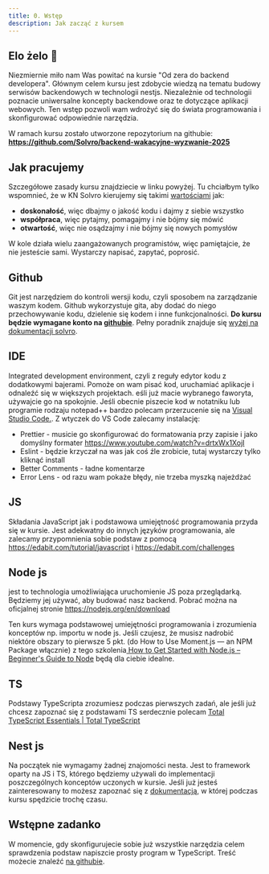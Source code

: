 ```yaml
---
title: 0. Wstęp
description: Jak zacząć z kursem
---
```


## Elo żelo 👋

Niezmiernie miło nam Was powitać na kursie "Od zera do backend developera". Głównym celem kursu jest zdobycie wiedzą na tematu budowy serwisów backendowych w technologii nestjs. Niezależnie od technologii poznacie uniwersalne koncepty backendowe oraz te dotyczące aplikacji webowych. Ten wstęp pozwoli wam wdrożyć się do świata programowania i skonfigurować odpowiednie narzędzia.

W ramach kursu zostało utworzone repozytorium na githubie: **https://github.com/Solvro/backend-wakacyjne-wyzwanie-2025**

## Jak pracujemy

Szczegółowe zasady kursu znajdziecie w linku powyżej. Tu chciałbym tylko wspomnieć, że w KN Solvro kierujemy się takimi [wartościami](/solvro/strategy/#warto%C5%9Bci) jak:

- **doskonałość**, więc dbajmy o jakość kodu i dajmy z siebie wszystko
- **współpraca**, więc pytajmy, pomagajmy i nie bójmy się mówić
- **otwartość**, więc nie osądzajmy i nie bójmy się nowych pomysłów

W kole działa wielu zaangażowanych programistów, więc pamiętajcie, że nie jesteście sami. Wystarczy napisać, zapytać, poprosić.

## Github

Git jest narzędziem do kontroli wersji kodu, czyli sposobem na zarządzanie waszym kodem. Github wykorzystuje gita, aby dodać do niego przechowywanie kodu, dzielenie się kodem i inne funkcjonalności. **Do kursu będzie wymagane konto na [githubie](https://github.com)**. Pełny poradnik znajduje się [wyżej na dokumentacji solvro](/git-github/intro/1-intro/).

## IDE

Integrated development environment, czyli z reguły edytor kodu z dodatkowymi bajerami. Pomoże on wam pisać kod, uruchamiać aplikacje i odnaleźć się w większych projektach. eśli już macie wybranego faworyta, używajcie go na spokojnie. Jeśli obecnie piszecie kod w notatniku lub programie rodzaju notepad++ bardzo polecam przerzucenie się na [Visual Studio Code.](https://code.visualstudio.com). Z wtyczek do VS Code zalecamy instalację:

- Prettier - musicie go skonfigurować do formatowania przy zapisie i jako domyślny formater https://www.youtube.com/watch?v=drtxWx1XojI
- Eslint - będzie krzyczał na was jak coś źle zrobicie, tutaj wystarczy tylko kliknąć install
- Better Comments - ładne komentarze
- Error Lens - od razu wam pokaże błędy, nie trzeba myszką najeżdżać

## JS

Składania JavaScript jak i podstawowa umiejętność programowania przyda się w kursie. Jest adekwatny do innych języków programowania, ale zalecamy przypomnienia sobie podstaw z pomocą https://edabit.com/tutorial/javascript i https://edabit.com/challenges

## Node js

jest to technologia umożliwiająca uruchomienie JS poza przeglądarką. Będziemy jej używać, aby budować nasz backend. Pobrać można na oficjalnej stronie https://nodejs.org/en/download

Ten kurs wymaga podstawowej umiejętności programowania i zrozumienia konceptów np. importu w node js. Jeśli czujesz, że musisz nadrobić niektóre obszary to pierwsze 5 pkt. (do How to Use Moment.js — an NPM Package włącznie) z tego szkolenia[ How to Get Started with Node.js – Beginner's Guide to Node](https://www.freecodecamp.org/news/introduction-to-nodejs/) będą dla ciebie idealne.

## TS

Podstawy TypeScripta zrozumiesz podczas pierwszych zadań, ale jeśli już chcesz zapoznać się z podstawami TS serdecznie polecam [Total TypeScript Essentials | Total TypeScript](https://www.totaltypescript.com/books/total-typescript-essentials)

## Nest js

Na początek nie wymagamy żadnej znajomości nesta. Jest to framework oparty na JS i TS, którego będziemy używali do implementacji poszczególnych konceptów uczonych w kursie. Jeśli już jesteś zainteresowany to możesz zapoznać się z [dokumentacją](https://docs.nestjs.com), w której podczas kursu spędzicie trochę czasu.

## Wstępne zadanko

W momencie, gdy skonfigurujecie sobie już wszystkie narzędzia celem sprawdzenia podstaw napiszcie prosty program w TypeScript. Treść możecie znaleźć [na githubie](https://github.com/Solvro/backend-wakacyjne-wyzwanie-2025/blob/main/0.%20Wst%C4%99p/0.md).
